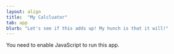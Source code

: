 ```yaml
---
layout: align
title:  "My Calcluator"
tab: app
blurb: "Let's see if this adds up! My hunch is that it will!"
---
```

      
<link rel="manifest" href="manifest.json"/>
	  
<script defer="defer" src="static/js/main.c0297cf2.js"></script>
	  
<link href="static/css/main.e6c13ad2.css" rel="stylesheet">
	  
<noscript>You need to enable JavaScript to run this app.</noscript>
	  
<div id="root"></div>